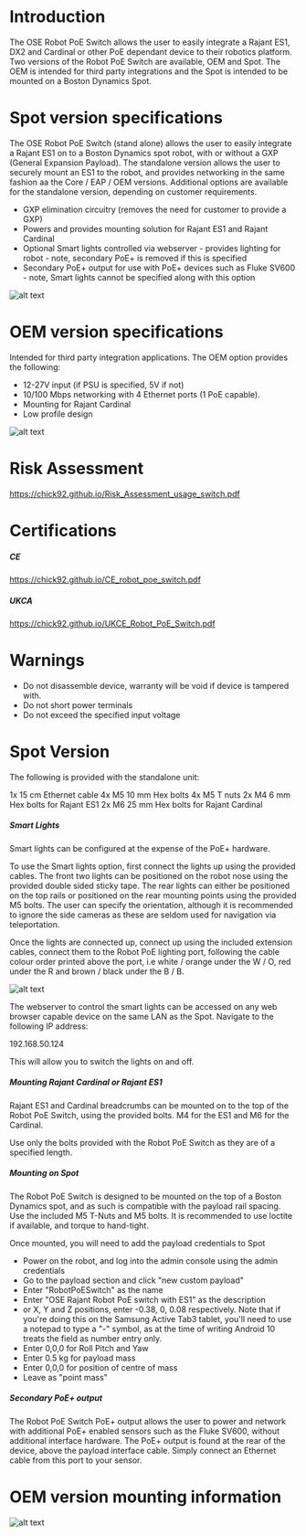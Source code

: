 
# Introduction

The OSE Robot PoE Switch allows the user to easily integrate a Rajant ES1, DX2 and Cardinal or other PoE dependant device to their robotics platform. Two versions of the Robot PoE Switch are available, OEM and Spot. The OEM is intended for third party integrations and the Spot is intended to be mounted on a Boston Dynamics Spot.

# Spot version specifications

The OSE Robot PoE Switch (stand alone) allows the user to easily integrate a Rajant ES1 on to a Boston Dynamics spot robot, with or without a GXP (General Expansion Payload). The standalone version allows the user to securely mount an ES1 to the robot, and provides networking in the same fashion aa the Core / EAP / OEM versions. Additional options are available for the standalone version, depending on customer requirements. 


-  GXP elimination circuitry (removes the need for customer to provide a GXP)
- Powers and provides mounting solution for Rajant ES1 and Rajant Cardinal
- Optional Smart lights controlled via webserver - provides lighting for robot - note, secondary PoE+ is removed if this is specified
- Secondary PoE+ output for use with PoE+ devices such as Fluke SV600 - note, Smart lights cannot be specified along with this option

![alt text](rrs_side_view.jpg "Robot PoE Switch - Spot")

# OEM version specifications

Intended for third party integration applications. The OEM option provides the following:

- 12-27V input (if PSU is specified, 5V if not)
- 10/100 Mbps networking with 4 Ethernet ports (1 PoE capable).
-  Mounting for Rajant Cardinal
- Low profile design 

![alt text](OEM_side1.jpeg "OEM")




# Risk Assessment

https://chick92.github.io/Risk_Assessment_usage_switch.pdf

# Certifications

##### CE

https://chick92.github.io/CE_robot_poe_switch.pdf

##### UKCA

https://chick92.github.io/UKCE_Robot_PoE_Switch.pdf


# Warnings

- Do not disassemble device, warranty will be void if device is tampered with.
- Do not short power terminals
- Do not exceed the specified input voltage


# Spot Version


The following is provided with the standalone unit:

1x 15 cm Ethernet cable
4x M5 10 mm Hex bolts
4x M5 T nuts
2x M4 6 mm Hex bolts for Rajant ES1
2x M6 25 mm Hex bolts for Rajant Cardinal

##### Smart Lights

Smart lights can be configured at the expense of the PoE+ hardware.

To use the Smart lights option, first connect the lights up using the provided cables. The front two lights can be positioned on the robot nose using the provided double sided sticky tape. The rear lights can either be positioned on the top rails or positioned on the rear mounting points using the provided M5 bolts. The user can specify the orientation, although it is recommended to ignore the side cameras as these are seldom used for navigation via teleportation. 

Once the lights are connected up, connect up using the included extension cables, connect them to the Robot PoE lighting port, following the cable colour order printed above the port, i.e white / orange under the W / O, red under the R and brown / black under the B / B.

![alt text](spot_with_lights.jpg "Lighting")

The webserver to control the smart lights can be accessed on any web browser capable device on the same LAN as the Spot. Navigate to the following IP address:

192.168.50.124

This will allow you to switch the lights on and off. 
##### Mounting Rajant Cardinal or Rajant ES1

Rajant ES1 and Cardinal breadcrumbs can be mounted on to the top of the Robot PoE Switch, using the provided bolts. M4 for the ES1 and M6 for the Cardinal. 

Use only the bolts provided with the Robot PoE Switch as they are of a specified length.

##### Mounting on Spot

The Robot PoE Switch is designed to be mounted on the top of a Boston Dynamics spot, and as such is compatible with the payload rail spacing. Use the included M5 T-Nuts and M5 bolts. It is recommended to use loctite if available, and torque to hand-tight.

Once mounted, you will need to add the payload credentials to Spot

- Power on the robot, and log into the admin console using the admin credentials
- Go to the payload section and click "new custom payload"
- Enter "RobotPoESwitch" as the name
- Enter "OSE Rajant Robot PoE switch with ES1" as the description
- or X, Y and Z positions, enter -0.38, 0, 0.08 respectively. Note that if you're doing this on the Samsung Active Tab3 tablet, you'll need to use a notepad to type a "-" symbol, as at the time of writing Android 10 treats the field as number entry only.
- Enter 0,0,0 for Roll Pitch and Yaw
- Enter 0.5 kg for payload mass
- Enter 0,0,0 for position of centre of mass
- Leave as "point mass"

##### Secondary PoE+ output

The Robot PoE Switch PoE+ output allows the user to power and network with additional PoE+ enabled sensors such as the Fluke SV600, without additional interface hardware. 
The PoE+ output is found at the rear of the device, above the payload interface cable. Simply connect an Ethernet cable from this port to your sensor. 


# OEM version mounting information

![alt text](OEM_measurements.png "Dimensions")